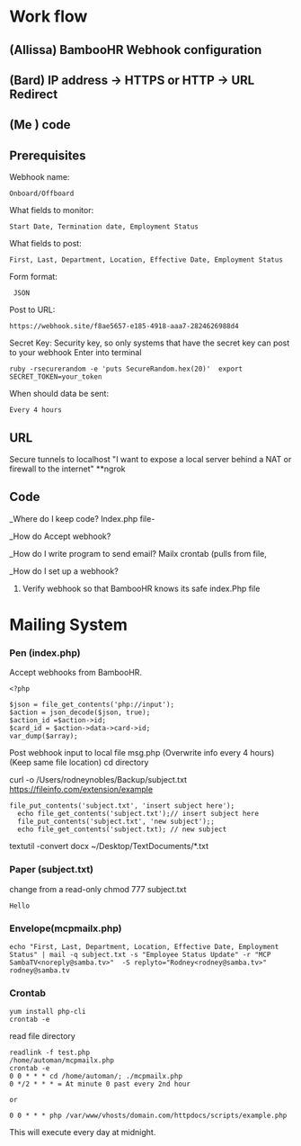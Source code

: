 # Work flow

## (Allissa) BambooHR Webhook configuration
 ## (Bard) IP address -> HTTPS or HTTP -> URL Redirect
## (Me ) code

## Prerequisites
Webhook name: 

    Onboard/Offboard
What fields to monitor:

    Start Date, Termination date, Employment Status
What fields to post:

    First, Last, Department, Location, Effective Date, Employment Status
Form format:

     JSON
Post to URL: 

    https://webhook.site/f8ae5657-e185-4918-aaa7-2824626988d4 

Secret Key:  Security key, so only systems that have the secret key can post to your webhook Enter into terminal
 
    ruby -rsecurerandom -e 'puts SecureRandom.hex(20)'  export SECRET_TOKEN=your_token

When should data be sent: 
 
    Every 4 hours
    
## URL
 Secure tunnels to localhost
 "I want to expose a local server behind a NAT or firewall to the internet"
 **ngrok
 
  
## Code

 _Where do I keep code?
    Index.php file-

_How do Accept webhook?

_How do I write program to send email?
  Mailx crontab (pulls from file, 


_How do I set up a webhook?
1. Verify webhook 
so that BambooHR knows its safe 
  index.Php file

    <?php
    
    if(isset($_REQUEST['hub_challenge'])) {
      $challenge = $_REQUEST['hub_challenge'];
      $token = $_REQUST['hub_verify_token'];
    }
    
    if($token == "myCustomToken123") {
      echo $chalenge; 
    }

# Mailing System


### Pen (index.php)

   Accept webhooks from BambooHR.
     
    <?php
    
    $json = file_get_contents('php://input');
    $action = json_decode($json, true);
    $action_id =$action->id;
    $card_id = $action->data->card->id;
    var_dump($array);
    
   Post webhook input to local file msg.php
   (Overwrite info every 4 hours)
   (Keep same file location) cd directory
   
   curl -o /Users/rodneynobles/Backup/subject.txt https://fileinfo.com/extension/example
   
    file_put_contents('subject.txt', 'insert subject here');
      echo file_get_contents('subject.txt');// insert subject here
      file_put_contents('subject.txt', 'new subject');;
      echo file_get_contents('subject.txt); // new subject
      
  textutil -convert docx ~/Desktop/TextDocuments/*.txt
### Paper (subject.txt)
change from a read-only chmod 777 subject.txt

    Hello

### Envelope(mcpmailx.php)

    echo "First, Last, Department, Location, Effective Date, Employment Status" | mail -q subject.txt -s "Employee Status Update" -r "MCP SambaTV<noreply@samba.tv>"  -S replyto="Rodney<rodney@samba.tv>" rodney@samba.tv
    
### Crontab

    yum install php-cli
    crontab -e
read file directory

    readlink -f test.php
    /home/automan/mcpmailx.php
    crontab -e 
    0 0 * * * cd /home/automan/; ./mcpmailx.php
    0 */2 * * * = At minute 0 past every 2nd hour
    
    or
    
    0 0 * * * php /var/www/vhosts/domain.com/httpdocs/scripts/example.php 
This will execute every day at midnight. 


    


